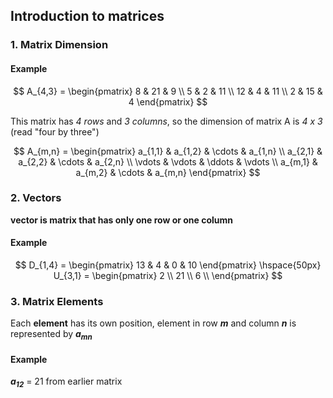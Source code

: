 ## Introduction to matrices

### 1. Matrix Dimension

#### Example

$$
A_{4,3} = \begin{pmatrix}
	8 & 21 & 9 \\
	5 & 2 & 11 \\
	12 & 4 & 11 \\
	2 & 15 & 4
\end{pmatrix}
$$

This matrix has *4 rows* and *3 columns*, so the dimension of matrix A is *4 x 3* (read "four by three")

$$
A_{m,n} = \begin{pmatrix}
	a_{1,1} & a_{1,2} & \cdots & a_{1,n} \\
	a_{2,1} & a_{2,2} & \cdots & a_{2,n} \\
	\vdots & \vdots & \ddots & \vdots \\
	a_{m,1} & a_{m,2} & \cdots & a_{m,n}
\end{pmatrix}
$$


[^Note]: The number of rows is followed by the number of columns.

### 2. Vectors

**vector is matrix that has only one row or one column**

#### Example

$$
D_{1,4} = \begin{pmatrix}
	13 & 4 & 0 & 10
\end{pmatrix}
\hspace{50px}
U_{3,1} = \begin{pmatrix}
    2 \\ 21 \\ 6 \\
\end{pmatrix}
$$

### 3. Matrix Elements 

Each **element** has its own position, element in row ***m*** and column ***n*** is represented by ***a<sub>mn</sub>***

#### Example

***a<sub>12</sub>*** = 21 from earlier matrix

[^Note]: In computer graphics, matrices are used in such operations as translations, rotations, scaling and more. These concepts are relevant to the video game graphics. Understanding matrices is a basic necessity for programming 3D video games. Also the matrix, which we mention in the beginning, is real: computers can process photos precisely because the images are presented as matrices.

